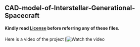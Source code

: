 ## CAD-model-of-Interstellar-Generational-Spacecraft
#### Kindly read [License](./LICENSE) before referring any of these files.

Here is a video of the project
[![Watch the video](https://www.youtube.com/watch?v=3iBXFDDLMJQ)


